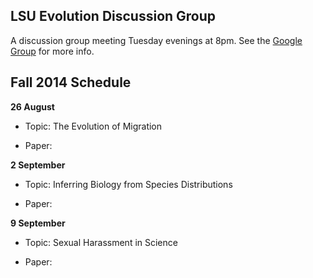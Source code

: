 LSU Evolution Discussion Group
-------

A discussion group meeting Tuesday evenings at 8pm. See the [Google Group](https://groups.google.com/forum/#!forum/lsu-evol-discussion) for more info.

Fall 2014 Schedule
-------

**26 August**

- Topic: The Evolution of Migration

- Paper: []()

**2 September**

- Topic: Inferring Biology from Species Distributions

- Paper: []()

**9 September**

- Topic: Sexual Harassment in Science

- Paper: []()


